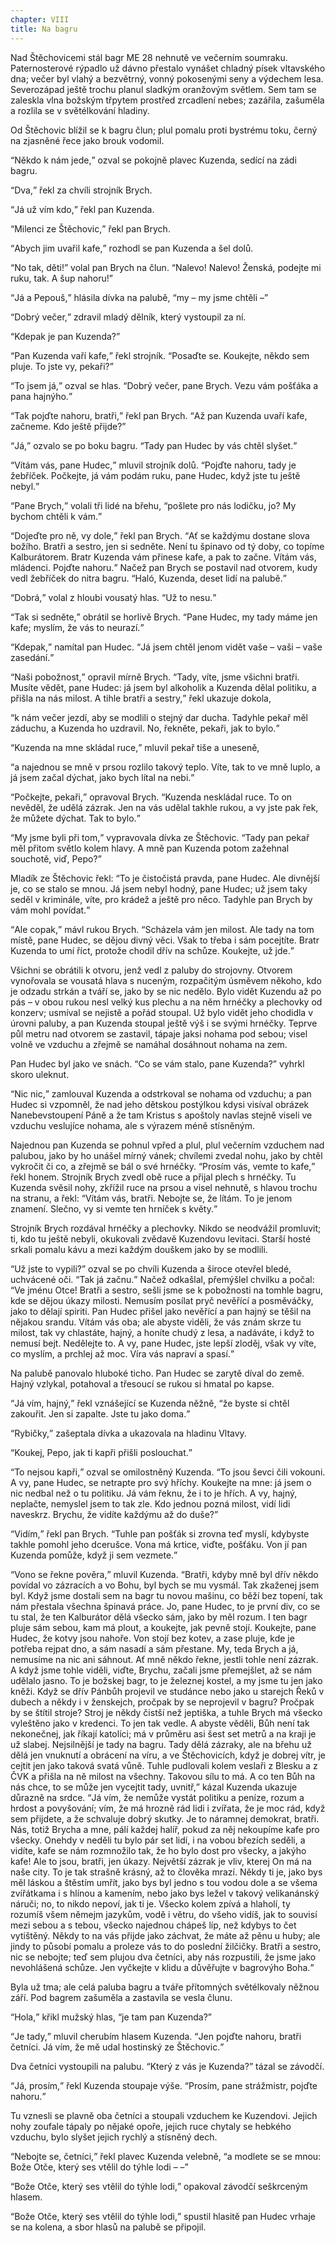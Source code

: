 ```yaml
---
chapter: VIII
title: Na bagru
---
```


Nad Štěchovicemi stál bagr ME 28 nehnutě ve večerním soumraku.
Paternosterové rýpadlo už dávno přestalo vynášet chladný písek vltavského dna; večer byl vlahý a bezvětrný, vonný pokosenými seny a výdechem lesa.
Severozápad ještě trochu planul sladkým oranžovým světlem.
Sem tam se zaleskla vlna božským třpytem prostřed zrcadlení nebes; zazářila, zašuměla a rozlila se v světélkování hladiny.

Od Štěchovic blížil se k bagru člun; plul pomalu proti bystrému toku, černý na zjasněné řece jako brouk vodomil.

<q>Někdo k nám jede,</q> ozval se pokojně plavec Kuzenda, sedící na zádi bagru.

<q>Dva,</q> řekl za chvíli strojník Brych.

<q>Já už vím kdo,</q> řekl pan Kuzenda.

<q>Milenci ze Štěchovic,</q> řekl pan Brych.

<q>Abych jim uvařil kafe,</q> rozhodl se pan Kuzenda a šel dolů.

<q>No tak, děti!</q>
volal pan Brych na člun.
<q>Nalevo!
Nalevo!
Ženská, podejte mi ruku, tak.
A šup nahoru!</q>

<q>Já a Pepouš,</q> hlásila dívka na palubě, <q>my – my jsme chtěli
–</q>

<q>Dobrý večer,</q> zdravil mladý dělník, který vystoupil za ní.

<q>Kdepak je pan Kuzenda?</q>

<q>Pan Kuzenda vaří kafe,</q> řekl strojník.
<q>Posaďte se.
Koukejte, někdo sem pluje.
To jste vy, pekaři?</q>

<q>To jsem já,</q> ozval se hlas.
<q>Dobrý večer, pane Brych.
Vezu vám pošťáka a pana hajnýho.</q>

<q>Tak pojďte nahoru, bratři,</q> řekl pan Brych.
<q>Až pan Kuzenda uvaří kafe, začneme.
Kdo ještě přijde?</q>

<q>Já,</q> ozvalo se po boku bagru.
<q>Tady pan Hudec by vás chtěl slyšet.</q>

<q>Vítám vás, pane Hudec,</q> mluvil strojník dolů.
<q>Pojďte nahoru, tady je žebříček.
Počkejte, já vám podám ruku, pane Hudec, když jste tu ještě nebyl.</q>

<q>Pane Brych,</q> volali tři lidé na břehu, <q>pošlete pro nás lodičku, jo?
My bychom chtěli k vám.</q>

<q>Dojeďte pro ně, vy dole,</q> řekl pan Brych.
<q>Ať se každýmu dostane slova božího.
Bratři a sestro, jen si sedněte.
Není tu špinavo od tý doby, co topíme Kalburátorem.
Bratr Kuzenda vám přinese kafe, a pak to začne.
Vítám vás, mládenci.
Pojďte nahoru.</q>
Načež pan Brych se postavil nad otvorem, kudy vedl žebříček do nitra bagru.
<q>Haló, Kuzenda, deset lidí na palubě.</q>

<q>Dobrá,</q> volal z hloubi vousatý hlas.
<q>Už to nesu.</q>

<q>Tak si sedněte,</q> obrátil se horlivě Brych.
<q>Pane Hudec, my tady máme jen kafe; myslím, že vás to neurazí.</q>

<q>Kdepak,</q> namítal pan Hudec.
<q>Já jsem chtěl jenom vidět vaše
– vaši – vaše zasedání.</q>

<q>Naši pobožnost,</q> opravil mírně Brych.
<q>Tady, víte, jsme všichni bratři.
Musíte vědět, pane Hudec: já jsem byl alkoholik a Kuzenda dělal politiku, a přišla na nás milost.
A tihle bratři a sestry,</q> řekl ukazuje dokola,

<q>k nám večer jezdí, aby se modlili o stejný dar ducha.
Tadyhle pekař měl záduchu, a Kuzenda ho uzdravil.
No, řekněte, pekaři, jak to bylo.</q>

<q>Kuzenda na mne skládal ruce,</q> mluvil pekař tiše a uneseně,

<q>a najednou se mně v prsou rozlilo takový teplo.
Víte, tak to ve mně luplo, a já jsem začal dýchat, jako bych lítal na nebi.</q>

<q>Počkejte, pekaři,</q> opravoval Brych.
<q>Kuzenda neskládal ruce.
To on nevěděl, že udělá zázrak.
Jen na vás udělal takhle rukou, a vy jste pak řek, že můžete dýchat.
Tak to bylo.</q>

<q>My jsme byli při tom,</q> vypravovala dívka ze Štěchovic.
<q>Tady pan pekař měl přitom světlo kolem hlavy.
A mně pan Kuzenda potom zažehnal souchotě, viď, Pepo?</q>

Mladík ze Štěchovic řekl:
<q>To je čistočistá pravda, pane Hudec.
Ale divnější je, co se stalo se mnou.
Já jsem nebyl hodný, pane Hudec; už jsem taky seděl v kriminále, víte, pro krádež a ještě pro něco.
Tadyhle pan Brych by vám mohl povídat.</q>

<q>Ale copak,</q> mávl rukou Brych.
<q>Scházela vám jen milost.
Ale tady na tom místě, pane Hudec, se dějou divný věci.
Však to třeba i sám pocejtíte.
Bratr Kuzenda to umí říct, protože chodil dřív na schůze.
Koukejte, už jde.</q>

Všichni se obrátili k otvoru, jenž vedl z paluby do strojovny.
Otvorem vynořovala se vousatá hlava s nuceným, rozpačitým úsměvem někoho, kdo je odzadu strkán a tváří se, jako by se nic nedělo.
Bylo vidět Kuzendu až po pás – v obou rukou nesl velký kus plechu a na něm hrnéčky a plechovky od konzerv; usmíval se nejistě a pořád stoupal.
Už bylo vidět jeho chodidla v úrovni paluby, a pan Kuzenda stoupal ještě výš i se svými hrnéčky.
Teprve půl metru nad otvorem se zastavil, tápaje jaksi nohama pod sebou; visel volně ve vzduchu a zřejmě se namáhal dosáhnout nohama na zem.

Pan Hudec byl jako ve snách.
<q>Co se vám stalo, pane Kuzenda?</q>
vyhrkl skoro uleknut.

<q>Nic nic,</q> zamlouval Kuzenda a odstrkoval se nohama od vzduchu; a pan Hudec si vzpomněl, že nad jeho dětskou postýlkou kdysi visíval obrázek Nanebevstoupení Páně a že tam Kristus s apoštoly navlas stejně viseli ve vzduchu veslujíce nohama, ale s výrazem méně stísněným.

Najednou pan Kuzenda se pohnul vpřed a plul, plul večerním vzduchem nad palubou, jako by ho unášel mírný vánek; chvílemi zvedal nohu, jako by chtěl vykročit či co, a zřejmě se bál o své hrnéčky.
<q>Prosím vás, vemte to kafe,</q> řekl honem.
Strojník Brych zvedl obě ruce a přijal plech s hrnéčky.
Tu Kuzenda svěsil nohy, zkřížil ruce na prsou a visel nehnutě, s hlavou trochu na stranu, a řekl:
<q>Vítám vás, bratři.
Nebojte se, že lítám.
To je jenom znamení.
Slečno, vy si vemte ten hrníček s květy.</q>

Strojník Brych rozdával hrnéčky a plechovky.
Nikdo se neodvážil promluvit; ti, kdo tu ještě nebyli, okukovali zvědavě Kuzendovu levitaci.
Starší hosté srkali pomalu kávu a mezi každým douškem jako by se modlili.

<q>Už jste to vypili?</q>
ozval se po chvíli Kuzenda a široce otevřel bledé, uchvácené oči.
<q>Tak já začnu.</q>
Načež odkašlal, přemýšlel chvilku a počal:
<q>Ve jménu Otce!
Bratři a sestro, sešli jsme se k pobožnosti na tomhle bagru, kde se dějou úkazy milosti.
Nemusím posílat pryč nevěřící a posměváčky, jako to dělají spiriti.
Pan Hudec přišel jako nevěřící a pan hajný se těšil na nějakou srandu.
Vítám vás oba; ale abyste viděli, že vás znám skrze tu milost, tak vy chlastáte, hajný, a honíte chudý z lesa, a nadáváte, i když to nemusí bejt.
Nedělejte to.
A vy, pane Hudec, jste lepší zloděj, však vy víte, co myslím, a prchlej až moc.
Víra vás napraví a spasí.</q>

Na palubě panovalo hluboké ticho.
Pan Hudec se zarytě díval do země.
Hajný vzlykal, potahoval a třesoucí se rukou si hmatal po kapse.

<q>Já vím, hajný,</q> řekl vznášející se Kuzenda něžně, <q>že byste si chtěl zakouřit.
Jen si zapalte.
Jste tu jako doma.</q>

<q>Rybičky,</q> zašeptala dívka a ukazovala na hladinu Vltavy.

<q>Koukej, Pepo, jak ti kapři přišli poslouchat.</q>

<q>To nejsou kapři,</q> ozval se omilostněný Kuzenda.
<q>To jsou ševci čili vokouni.
A vy, pane Hudec, se netrapte pro svý hříchy.
Koukejte na mne: já jsem o nic nedbal než o tu politiku.
Já vám řeknu, že i to je hřích.
A vy, hajný, neplačte, nemyslel jsem to tak zle.
Kdo jednou pozná milost, vidí lidi naveskrz.
Brychu, že vidíte každýmu až do duše?</q>

<q>Vidím,</q> řekl pan Brych.
<q>Tuhle pan pošťák si zrovna teď myslí, kdybyste takhle pomohl jeho dcerušce.
Vona má krtice, viďte, pošťáku.
Von jí pan Kuzenda pomůže, když ji sem vezmete.</q>

<q>Vono se řekne pověra,</q> mluvil Kuzenda.
<q>Bratři, kdyby mně byl dřív někdo povídal vo zázracích a vo Bohu, byl bych se mu vysmál.
Tak zkaženej jsem byl.
Když jsme dostali sem na bagr tu novou mašinu, co běží bez topení, tak nám přestala všechna špinavá práce.
Jo, pane Hudec, to je první div, co se tu stal, že ten Kalburátor dělá všecko sám, jako by měl rozum.
I ten bagr pluje sám sebou, kam má plout, a koukejte, jak pevně stojí.
Koukejte, pane Hudec, že kotvy jsou nahoře.
Von stojí bez kotev, a zase pluje, kde je potřeba rejpat dno, a sám nasadí a sám přestane.
My, teda Brych a já, nemusíme na nic ani sáhnout.
Ať mně někdo řekne, jestli tohle není zázrak.
A když jsme tohle viděli, viďte, Brychu, začali jsme přemejšlet, až se nám udělalo jasno.
To je božskej bagr, to je železnej kostel, a my jsme tu jen jako kněži.
Když se dřív
Pánbůh projevil ve studánce nebo jako u starejch Řeků v dubech a někdy i v ženskejch, pročpak by se neprojevil v bagru?
Pročpak by se štítil stroje?
Stroj je někdy čistší než jeptiška, a tuhle Brych má všecko vyleštěno jako v kredenci.
To jen tak vedle.
A abyste věděli, Bůh není tak nekonečnej, jak říkají katolíci; má v průměru asi šest set metrů a na kraji je už slabej.
Nejsilnější je tady na bagru.
Tady dělá zázraky, ale na břehu už dělá jen vnuknutí a obrácení na víru, a ve Štěchovicích, když je dobrej vítr, je cejtit jen jako taková svatá vůně.
Tuhle pudlovali kolem veslaři z Blesku a z ČVK a přišla na ně milost na všechny.
Takovou sílu to má.
A co ten Bůh na nás chce, to se může jen vycejtit tady, uvnitř,</q> kázal Kuzenda ukazuje důrazně na srdce.
<q>Já vím, že nemůže vystát politiku a peníze, rozum a hrdost a povyšování; vím, že má hrozně rád lidi i zvířata, že je moc rád, když sem přijdete, a že schvaluje dobrý skutky.
Je to náramnej demokrat, bratři.
Nás, totiž Brycha a mne, pálí každej halíř, pokud za něj nekoupíme kafe pro všecky.
Onehdy v neděli tu bylo pár set lidí, i na vobou březích seděli, a vidíte, kafe se nám rozmnožilo tak, že ho bylo dost pro všecky, a jakýho kafe!
Ale to jsou, bratři, jen úkazy.
Největší zázrak je vliv, kterej On má na naše city.
To je tak strašně krásný, až to člověka mrazí.
Někdy ti je, jako bys měl láskou a štěstím umřít, jako bys byl jedno s tou vodou dole a se všema zvířátkama i s hlínou a kamením, nebo jako bys ležel v takový velikanánský náruči; no, to nikdo nepoví, jak ti je.
Všecko kolem zpívá a hlaholí, ty rozumíš všem němejm jazykům, vodě i větru, do všeho vidíš, jak to souvisí mezi sebou a s tebou, všecko najednou chápeš líp, než kdybys to čet vytištěný.
Někdy to na vás přijde jako záchvat, že máte až pěnu u huby; ale jindy to působí pomalu a proleze vás to do poslední žilčičky.
Bratři a sestro, nic se nebojte; teď sem plujou dva četníci, aby nás rozpustili, že jsme jako nevohlášená schůze.
Jen vyčkejte v klidu a důvěřujte v bagrovýho Boha.</q>

Byla už tma; ale celá paluba bagru a tváře přítomných světélkovaly něžnou září.
Pod bagrem zašuměla a zastavila se vesla člunu.

<q>Hola,</q> křikl mužský hlas, <q>je tam pan Kuzenda?</q>

<q>Je tady,</q> mluvil cherubím hlasem Kuzenda.
<q>Jen pojďte nahoru, bratři četníci.
Já vím, že mě udal hostinský ze Štěchovic.</q>

Dva četníci vystoupili na palubu.
<q>Který z vás je Kuzenda?</q>
tázal se závodčí.

<q>Já, prosím,</q> řekl Kuzenda stoupaje výše.
<q>Prosím, pane strážmistr, pojďte nahoru.</q>

Tu vznesli se plavně oba četníci a stoupali vzduchem ke Kuzendovi.
Jejich nohy zoufale tápaly po nějaké opoře, jejich ruce chytaly se hebkého vzduchu, bylo slyšet jejich rychlý a stísněný dech.

<q>Nebojte se, četníci,</q> řekl plavec Kuzenda velebně, <q>a modlete se se mnou: Bože Otče, který ses vtělil do týhle lodi – –</q>

<q>Bože Otče, který ses vtělil do týhle lodi,</q> opakoval závodčí seškrceným hlasem.

<q>Bože Otče, který ses vtělil do týhle lodi,</q> spustil hlasitě pan Hudec vrhaje se na kolena, a sbor hlasů na palubě se připojil.
